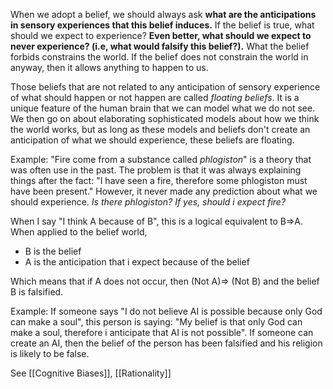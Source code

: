 When we adopt a belief, we should always ask **what are the anticipations in sensory experiences that this belief induces.** If the belief is true, what should we expect to experience? **Even better, what should we expect to never experience? (i.e, what would falsify this belief?).** What the belief forbids constrains the world. If the belief does not constrain the world in anyway, then it allows anything to happen to us. 

Those beliefs that are not related to any anticipation of sensory experience of what should happen or not happen are called *floating beliefs*. It is a unique feature of the human brain that we can model what we do not see. We then go on about elaborating sophisticated models about how we think the world works, but as long as these models and beliefs don't create an anticipation of what we should experience, these beliefs are floating. 

Example: "Fire come from a substance called *phlogiston*" is a theory that was often use in the past. The problem is that it was always explaining things after the fact: "I have seen a fire, therefore some phlogiston must have been present." However, it never made any prediction about what we should experience. *Is there phlogiston? If yes, should i expect fire?*



When I say "I think A because of B", this is a logical equivalent to B=>A. When applied to the belief world, 

- B is the belief
- A is the anticipation that i expect because of the belief

Which means that if A does not occur, then (Not A)=> (Not B) and the belief B is falsified.

Example: If someone says "I do not believe AI is possible because only God can make a soul", this person is saying: "My belief is that only God can make a soul, therefore i anticipate that AI is not possible". If someone can create an AI, then the belief of the person has been falsified and his religion is likely to be false.


See [[Cognitive Biases]], [[Rationality]]